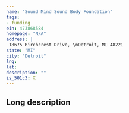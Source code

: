 ```yaml
---
name: "Sound Mind Sound Body Foundation"
tags:
- funding
ein: 473868584
homepage: "N/A"
address: |
 18675 Birchcrest Drive, \nDetroit, MI 48221
state: "MI"
city: "Detroit"
lng: 
lat: 
description: ""
is_501c3: X
---
```


## Long description


